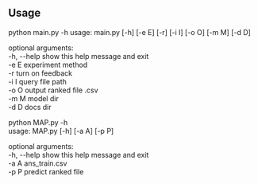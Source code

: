 ## Usage
python main.py -h
usage: main.py [-h] [-e E] [-r] [-i I] [-o O] [-m M] [-d D]  
   
optional arguments:  
  -h, --help  show this help message and exit  
  -e E        experiment method  
  -r          turn on feedback  
  -i I        query file path  
  -o O        output ranked file .csv  
  -m M        model dir  
  -d D        docs dir  



python MAP.py -h  
usage: MAP.py [-h] [-a A] [-p P]  

optional arguments:  
  -h, --help  show this help message and exit  
  -a A        ans_train.csv  
  -p P        predict ranked file  

